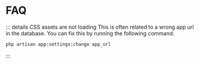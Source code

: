 # FAQ

::: details CSS assets are not loading
This is often related to a wrong app url in the database. You can fix this by running the following command:

```bash
php artisan app:settings:change app_url
```

:::
